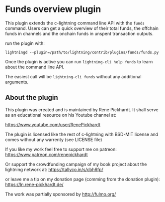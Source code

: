 # Funds overview plugin

This plugin extends the c-lightning command line API with the `funds` command.
Users can get a quick overview of their total funds, the offchain funds in
channels and the onchain funds in unspent transaction outputs. 

run the plugin with:

```
lightningd --plugin=/path/to/lightning/contrib/plugins/funds/funds.py
```

Once the plugin is active you can run `lightning-cli help funds`
to learn about the command line API.

The easiest call will be `lightning-cli funds` without any additional arguments. 

## About the plugin
This plugin was created and is maintained by Rene Pickhardt. It shall serve as
an educational resource on his Youtube channel at:

https://www.youtube.com/user/RenePickhardt

The plugin is licensed like the rest of c-lightning with BSD-MIT license
and comes without any warrenty (see LICENSE file)

If you like my work feel free to support me on patreon:
https://www.patreon.com/renepickhardt

Or support the crowdfunding campaign of my book project about the lightning network at:
https://tallyco.in/s/cbh6fp/

or leave me a tip on my donation page (comming from the donation plugin):
https://ln.rene-pickhardt.de/

The work was partially sponsored by http://fulmo.org/
